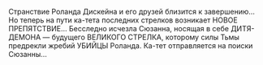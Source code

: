<!--2017-01-04 13:37:55-->
Странствие Роланда Дискейна и его друзей близится к завершению… Но теперь на пути ка-тета последних стрелков возникает НОВОЕ ПРЕПЯТСТВИЕ… Бесследно исчезла Сюзанна, носящая в себе ДИТЯ-ДЕМОНА — будущего ВЕЛИКОГО СТРЕЛКА, которому силы Тьмы предрекли жребий УБИЙЦЫ Роланда. Ка-тет отправляется на поиски Сюзанны…